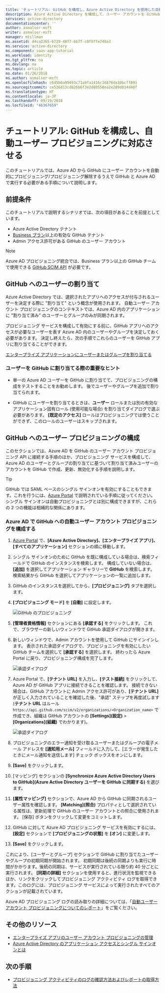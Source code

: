 ```yaml
---
title: 'チュートリアル: GitHub を構成し、Azure Active Directory を使用した自動ユーザー プロビジョニングに対応させる | Microsoft Docs'
description: Azure Active Directory を構成して、ユーザー アカウントを GitHub に自動的にプロビジョニング/プロビジョニング解除する方法を説明します。
services: active-directory
documentationcenter: ''
author: asmalser-msft
writer: asmalser-msft
manager: mtillman
ms.assetid: d4ca2365-6729-48f7-bb7f-c0f5ffe740a3
ms.service: active-directory
ms.component: saas-app-tutorial
ms.workload: identity
ms.tgt_pltfrm: na
ms.devlang: na
ms.topic: article
ms.date: 01/26/2018
ms.author: asmalser-msft
ms.openlocfilehash: c645b0a99493c71a9fa1416c16876da30bcff891
ms.sourcegitcommit: ce526d13cd826b6f3e2d80558ea2e289d034d48f
ms.translationtype: HT
ms.contentlocale: ja-JP
ms.lasthandoff: 09/19/2018
ms.locfileid: "46367659"
---
```

# <a name="tutorial-configure-github-for-automatic-user-provisioning"></a>チュートリアル: GitHub を構成し、自動ユーザー プロビジョニングに対応させる


このチュートリアルでは、Azure AD から GitHub にユーザー アカウントを自動的にプロビジョニング/プロビジョニング解除するうえで GitHub と Azure AD で実行する必要がある手順について説明します。 

## <a name="prerequisites"></a>前提条件

このチュートリアルで説明するシナリオでは、次の項目があることを前提としています。

*   Azure Active Directory テナント
*   [Business プラン](https://help.github.com/articles/organization-billing-plans/#business-plan)以上の有効な GitHub テナント 
*   Admin アクセス許可がある GitHub のユーザー アカウント 

> [!NOTE]
> Azure AD プロビジョニング統合では、Business プラン以上の GitHub チームで使用できる [GitHub SCIM API](https://developer.github.com/v3/scim/) が必要です。

## <a name="assigning-users-to-github"></a>GitHub へのユーザーの割り当て

Azure Active Directory では、選択されたアプリへのアクセスが付与されるユーザーを決定する際に "割り当て" という概念が使用されます。 自動ユーザー アカウント プロビジョニングのコンテキストでは、Azure AD 内のアプリケーションに "割り当て済み" のユーザーとグループのみが同期されます。 

プロビジョニング サービスを構成して有効にする前に、GitHub アプリへのアクセスが必要なユーザーを表す Azure AD 内のユーザーやグループを決定しておく必要があります。 決定し終えたら、次の手順でこれらのユーザーを GitHub アプリに割り当てることができます。

[エンタープライズ アプリケーションにユーザーまたはグループを割り当てる](../manage-apps/assign-user-or-group-access-portal.md)

### <a name="important-tips-for-assigning-users-to-github"></a>ユーザーを GitHub に割り当てる際の重要なヒント

*   単一の Azure AD ユーザーを GitHub に割り当てて、プロビジョニングの構成をテストすることをお勧めします。 後でユーザーやグループを追加で割り当てられます。

*   GitHub にユーザーを割り当てるときは、**ユーザー** ロールまたは別の有効なアプリケーション固有ロール (使用可能な場合) を割り当てダイアログで選ぶ必要があります。 **[既定のアクセス]** ロールはプロビジョニングでは使うことができず、このロールのユーザーはスキップされます。


## <a name="configuring-user-provisioning-to-github"></a>GitHub へのユーザー プロビジョニングの構成 

このセクションでは、Azure AD を GitHub のユーザー アカウント プロビジョニング API に接続する手順のほか、プロビジョニング サービスを構成して、Azure AD のユーザーとグループの割り当てに基づいて割り当て済みユーザーのアカウントを GitHub で作成、更新、無効化する手順を説明します。

> [!TIP]
> GitHub では SAML ベースのシングル サインオンを有効にすることもできます。これを行うには、[Azure Portal](https://portal.azure.com) で説明されている手順に従ってください。 シングル サインオンは自動プロビジョニングとは別に構成できますが、これらの 2 つの機能は相補的な関係にあります。


### <a name="configure-automatic-user-account-provisioning-to-github-in-azure-ad"></a>Azure AD で GitHub への自動ユーザー アカウント プロビジョニングを構成する


1. [Azure Portal](https://portal.azure.com) で、**[Azure Active Directory]、[エンタープライズ アプリ]、[すべてのアプリケーション]** セクションの順に移動します。

2. シングル サインオンのために GitHub を既に構成している場合は、検索フィールドで GitHub のインスタンスを検索します。 構成していない場合は、**[追加]** を選択してアプリケーション ギャラリーで **GitHub** を検索します。 検索結果から GitHub を選択してアプリケーションの一覧に追加します。

3. GitHub のインスタンスを選択してから、**[プロビジョニング]** タブを選択します。

4. **[プロビジョニング モード]** を **[自動]** に設定します。

    ![GitHub のプロビジョニング](./media/github-provisioning-tutorial/GitHub1.png)

5. **[管理者資格情報]** セクションにある **[承認する]** をクリックします。 これで、ブラウザーの新しいウィンドウで GitHub 承認ダイアログが開きます。 

6. 新しいウィンドウで、Admin アカウントを使用して GitHub にサインインします。 表示された承認ダイアログで、プロビジョニングを有効にしたい GitHub チームを選択して **[承認する]** を選択します。 終わったら Azure Portal に戻り、プロビジョニング構成を完了します。

    ![承認ダイアログ](./media/github-provisioning-tutorial/GitHub2.png)

7. Azure Portal で、**[テナント URL]** を入力し、**[テスト接続]** をクリックして、Azure AD が GitHub アプリに接続できることを確認します。 接続できない場合は、GitHub アカウントに Admin アクセス許可があり、**[テナント URL]** が正しく入力されていることを確認した後、"承認" ステップを再度試します (**テナント URL** はルール `https://api.github.com/scim/v2/organizations/<Organization_name>` で作成でき、組織は GitHub アカウントの **[Settings]\(設定\)** > **[Organizations]\(組織\)** でわかります)。

    ![承認ダイアログ](./media/github-provisioning-tutorial/GitHub3.png)

8. プロビジョニングのエラー通知を受け取るユーザーまたはグループの電子メール アドレスを **[通知用メール]** フィールドに入力して、[エラーが発生したときにメール通知を送信します] チェック ボックスをオンにします。

9. **[Save]** をクリックします。 

10. [マッピング] セクションの **[Synchronize Azure Active Directory Users to GitHub]\(Azure Active Directory ユーザーを GitHub に同期する\)** を選びます。

11. **[属性マッピング]** セクションで、Azure AD から GitHub に同期されるユーザー属性を確認します。 **[Matching]\(照合\)** プロパティとして選択されている属性は、更新処理で GitHub のユーザー アカウントとの照合に使用されます。 [保存] ボタンをクリックして変更をコミットします。

12. GitHub に対して Azure AD プロビジョニング サービスを有効にするには、**[設定]** セクションで **[プロビジョニングの状態]** を **[オン]** に変更します。

13. **[Save]** をクリックします。 

これにより、[ユーザーとグループ] セクションで GitHub に割り当てたユーザーやグループの初期同期が開始されます。 初期同期は後続の同期よりも実行に時間がかかります。後続の同期は、サービスが実行されている限り約 40 分ごとに実行されます。 **[同期の詳細]** セクションを使用すると、進行状況を監視できるほか、リンクをクリックしてプロビジョニング アクティビティ ログを取得できます。このログには、プロビジョニング サービスによって実行されたすべてのアクションが記載されています。

Azure AD プロビジョニング ログの読み取りの詳細については、「[自動ユーザー アカウント プロビジョニングについてのレポート](../manage-apps/check-status-user-account-provisioning.md)」をご覧ください。


## <a name="additional-resources"></a>その他のリソース

* [エンタープライズ アプリのユーザー アカウント プロビジョニングの管理](../manage-apps/configure-automatic-user-provisioning-portal.md)
* [Azure Active Directory のアプリケーション アクセスとシングル サインオンとは](../manage-apps/what-is-single-sign-on.md)

## <a name="next-steps"></a>次の手順

* [プロビジョニング アクティビティのログの確認方法およびレポートの取得方法](../manage-apps/check-status-user-account-provisioning.md)
